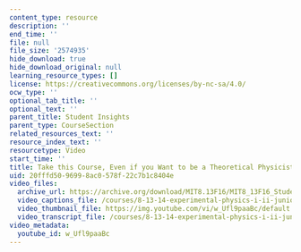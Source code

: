 ```yaml
---
content_type: resource
description: ''
end_time: ''
file: null
file_size: '2574935'
hide_download: true
hide_download_original: null
learning_resource_types: []
license: https://creativecommons.org/licenses/by-nc-sa/4.0/
ocw_type: ''
optional_tab_title: ''
optional_text: ''
parent_title: Student Insights
parent_type: CourseSection
related_resources_text: ''
resource_index_text: ''
resourcetype: Video
start_time: ''
title: Take this Course, Even if you Want to be a Theoretical Physicist
uid: 20fffd50-9699-8ac0-578f-22c7b1c8404e
video_files:
  archive_url: https://archive.org/download/MIT8.13F16/MIT8_13F16_Students_Take_This_Course_300k.mp4
  video_captions_file: /courses/8-13-14-experimental-physics-i-ii-junior-lab-fall-2016-spring-2017/d996ca3b9f085169b533bbab4ea94043_w_Ufl9paaBc.vtt
  video_thumbnail_file: https://img.youtube.com/vi/w_Ufl9paaBc/default.jpg
  video_transcript_file: /courses/8-13-14-experimental-physics-i-ii-junior-lab-fall-2016-spring-2017/af9c30a5f600ace158a06e98908938a0_w_Ufl9paaBc.pdf
video_metadata:
  youtube_id: w_Ufl9paaBc
---
```

